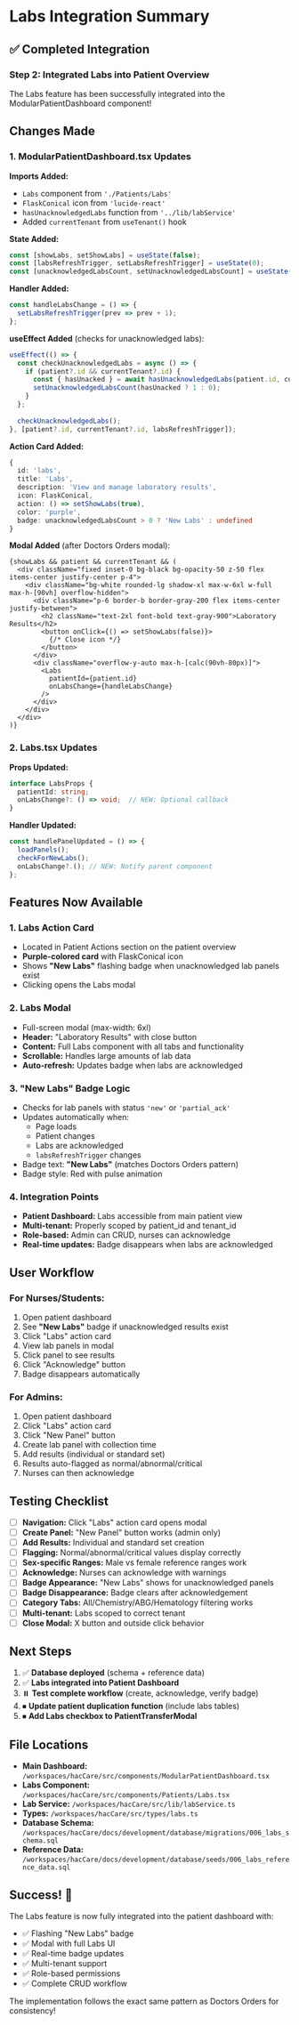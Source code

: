 # Labs Integration Summary

## ✅ Completed Integration

### Step 2: Integrated Labs into Patient Overview

The Labs feature has been successfully integrated into the ModularPatientDashboard component!

## Changes Made

### 1. ModularPatientDashboard.tsx Updates

**Imports Added:**
- `Labs` component from `'./Patients/Labs'`
- `FlaskConical` icon from `'lucide-react'`
- `hasUnacknowledgedLabs` function from `'../lib/labService'`
- Added `currentTenant` from `useTenant()` hook

**State Added:**
```typescript
const [showLabs, setShowLabs] = useState(false);
const [labsRefreshTrigger, setLabsRefreshTrigger] = useState(0);
const [unacknowledgedLabsCount, setUnacknowledgedLabsCount] = useState(0);
```

**Handler Added:**
```typescript
const handleLabsChange = () => {
  setLabsRefreshTrigger(prev => prev + 1);
};
```

**useEffect Added** (checks for unacknowledged labs):
```typescript
useEffect(() => {
  const checkUnacknowledgedLabs = async () => {
    if (patient?.id && currentTenant?.id) {
      const { hasUnacked } = await hasUnacknowledgedLabs(patient.id, currentTenant.id);
      setUnacknowledgedLabsCount(hasUnacked ? 1 : 0);
    }
  };
  
  checkUnacknowledgedLabs();
}, [patient?.id, currentTenant?.id, labsRefreshTrigger]);
```

**Action Card Added:**
```typescript
{
  id: 'labs',
  title: 'Labs',
  description: 'View and manage laboratory results',
  icon: FlaskConical,
  action: () => setShowLabs(true),
  color: 'purple',
  badge: unacknowledgedLabsCount > 0 ? 'New Labs' : undefined
}
```

**Modal Added** (after Doctors Orders modal):
```tsx
{showLabs && patient && currentTenant && (
  <div className="fixed inset-0 bg-black bg-opacity-50 z-50 flex items-center justify-center p-4">
    <div className="bg-white rounded-lg shadow-xl max-w-6xl w-full max-h-[90vh] overflow-hidden">
      <div className="p-6 border-b border-gray-200 flex items-center justify-between">
        <h2 className="text-2xl font-bold text-gray-900">Laboratory Results</h2>
        <button onClick={() => setShowLabs(false)}>
          {/* Close icon */}
        </button>
      </div>
      <div className="overflow-y-auto max-h-[calc(90vh-80px)]">
        <Labs
          patientId={patient.id}
          onLabsChange={handleLabsChange}
        />
      </div>
    </div>
  </div>
)}
```

### 2. Labs.tsx Updates

**Props Updated:**
```typescript
interface LabsProps {
  patientId: string;
  onLabsChange?: () => void;  // NEW: Optional callback
}
```

**Handler Updated:**
```typescript
const handlePanelUpdated = () => {
  loadPanels();
  checkForNewLabs();
  onLabsChange?.(); // NEW: Notify parent component
};
```

## Features Now Available

### 1. Labs Action Card
- Located in Patient Actions section on the patient overview
- **Purple-colored card** with FlaskConical icon
- Shows **"New Labs"** flashing badge when unacknowledged lab panels exist
- Clicking opens the Labs modal

### 2. Labs Modal
- Full-screen modal (max-width: 6xl)
- **Header:** "Laboratory Results" with close button
- **Content:** Full Labs component with all tabs and functionality
- **Scrollable:** Handles large amounts of lab data
- **Auto-refresh:** Updates badge when labs are acknowledged

### 3. "New Labs" Badge Logic
- Checks for lab panels with status `'new'` or `'partial_ack'`
- Updates automatically when:
  - Page loads
  - Patient changes
  - Labs are acknowledged
  - `labsRefreshTrigger` changes
- Badge text: **"New Labs"** (matches Doctors Orders pattern)
- Badge style: Red with pulse animation

### 4. Integration Points
- **Patient Dashboard:** Labs accessible from main patient view
- **Multi-tenant:** Properly scoped by patient_id and tenant_id
- **Role-based:** Admin can CRUD, nurses can acknowledge
- **Real-time updates:** Badge disappears when labs are acknowledged

## User Workflow

### For Nurses/Students:
1. Open patient dashboard
2. See **"New Labs"** badge if unacknowledged results exist
3. Click "Labs" action card
4. View lab panels in modal
5. Click panel to see results
6. Click "Acknowledge" button
7. Badge disappears automatically

### For Admins:
1. Open patient dashboard
2. Click "Labs" action card
3. Click "New Panel" button
4. Create lab panel with collection time
5. Add results (individual or standard set)
6. Results auto-flagged as normal/abnormal/critical
7. Nurses can then acknowledge

## Testing Checklist

- [ ] **Navigation:** Click "Labs" action card opens modal
- [ ] **Create Panel:** "New Panel" button works (admin only)
- [ ] **Add Results:** Individual and standard set creation
- [ ] **Flagging:** Normal/abnormal/critical values display correctly
- [ ] **Sex-specific Ranges:** Male vs female reference ranges work
- [ ] **Acknowledge:** Nurses can acknowledge with warnings
- [ ] **Badge Appearance:** "New Labs" shows for unacknowledged panels
- [ ] **Badge Disappearance:** Badge clears after acknowledgement
- [ ] **Category Tabs:** All/Chemistry/ABG/Hematology filtering works
- [ ] **Multi-tenant:** Labs scoped to correct tenant
- [ ] **Close Modal:** X button and outside click behavior

## Next Steps

1. ✅ **Database deployed** (schema + reference data)
2. ✅ **Labs integrated into Patient Dashboard**
3. ⏸️ **Test complete workflow** (create, acknowledge, verify badge)
4. ⏹ **Update patient duplication function** (include labs tables)
5. ⏹ **Add Labs checkbox to PatientTransferModal**

## File Locations

- **Main Dashboard:** `/workspaces/hacCare/src/components/ModularPatientDashboard.tsx`
- **Labs Component:** `/workspaces/hacCare/src/components/Patients/Labs.tsx`
- **Lab Service:** `/workspaces/hacCare/src/lib/labService.ts`
- **Types:** `/workspaces/hacCare/src/types/labs.ts`
- **Database Schema:** `/workspaces/hacCare/docs/development/database/migrations/006_labs_schema.sql`
- **Reference Data:** `/workspaces/hacCare/docs/development/database/seeds/006_labs_reference_data.sql`

## Success! 🎉

The Labs feature is now fully integrated into the patient dashboard with:
- ✅ Flashing "New Labs" badge
- ✅ Modal with full Labs UI
- ✅ Real-time badge updates
- ✅ Multi-tenant support
- ✅ Role-based permissions
- ✅ Complete CRUD workflow

The implementation follows the exact same pattern as Doctors Orders for consistency!
